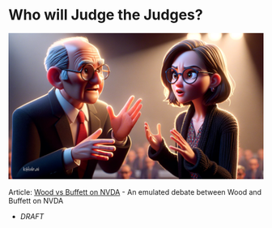 # Who will Judge the Judges?

<banner class="page-header" role="banner">
  <img src="../assets/images/wood_vs_buffett2.png" alt="Banner Image" style="">
</banner>

Article: [Wood vs Buffett on NVDA](https://kaihuchen.github.io/articles/WoodvsBuffett/) - An emulated debate between Wood and Buffett on NVDA
  - *DRAFT*


